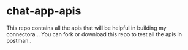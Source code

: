 # chat-app-apis
This repo contains all the apis that will be helpful in building my connectora...
You can fork or download this repo to test all the apis in postman..
